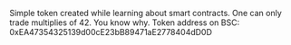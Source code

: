 Simple token created while learning about smart contracts. One can only trade multiplies of 42. You know why.
Token address on BSC: 0xEA47354325139d00cE23bB89471aE2778404dD0D